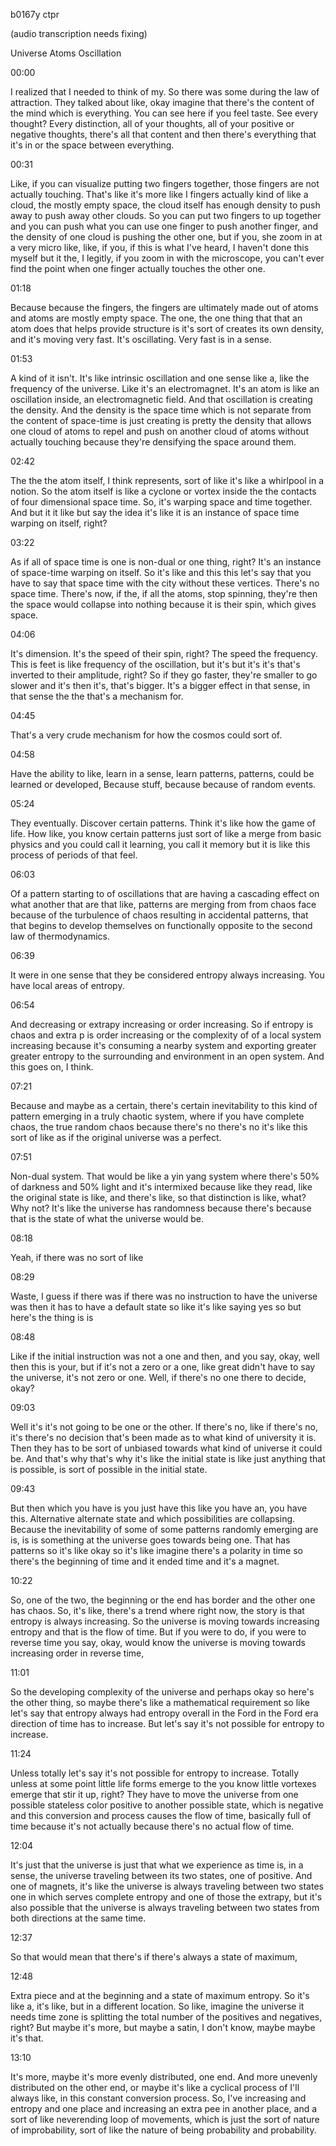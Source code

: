 b0167y ctpr

(audio transcription needs fixing)

Universe Atoms Oscillation

00:00

I realized that I needed to think of my. So there was some during the law of attraction. They talked about like, okay imagine that there's the content of the mind which is everything. You can see here if you feel taste. See every thought? Every distinction, all of your thoughts, all of your positive or negative thoughts, there's all that content and then there's everything that it's in or the space between everything.

00:31

Like, if you can visualize putting two fingers together, those fingers are not actually touching. That's like it's more like I fingers actually kind of like a cloud, the mostly empty space, the cloud itself has enough density to push away to push away other clouds. So you can put two fingers to up together and you can push what you can use one finger to push another finger, and the density of one cloud is pushing the other one, but if you, she zoom in at a very micro like, like, if you, if this is what I've heard, I haven't done this myself but it the, I legitly, if you zoom in with the microscope, you can't ever find the point when one finger actually touches the other one.

01:18

Because because the fingers, the fingers are ultimately made out of atoms and atoms are mostly empty space. The one, the one thing that that an atom does that helps provide structure is it's sort of creates its own density, and it's moving very fast. It's oscillating. Very fast is in a sense.

01:53

A kind of it isn't. It's like intrinsic oscillation and one sense like a, like the frequency of the universe. Like it's an electromagnet. It's an atom is like an oscillation inside, an electromagnetic field. And that oscillation is creating the density. And the density is the space time which is not separate from the content of space-time is just creating is pretty the density that allows one cloud of atoms to repel and push on another cloud of atoms without actually touching because they're densifying the space around them.

02:42

The the the atom itself, I think represents, sort of like it's like a whirlpool in a notion. So the atom itself is like a cyclone or vortex inside the the contacts of four dimensional space time. So, it's warping space and time together. And but it it like but say the idea it's like it is an instance of space time warping on itself, right?

03:22

As if all of space time is one is non-dual or one thing, right? It's an instance of space-time warping on itself. So it's like and this this let's say that you have to say that space time with the city without these vertices. There's no space time. There's now, if the, if all the atoms, stop spinning, they're then the space would collapse into nothing because it is their spin, which gives space.

04:06

It's dimension. It's the speed of their spin, right? The speed the frequency. This is feet is like frequency of the oscillation, but it's but it's it's that's inverted to their amplitude, right? So if they go faster, they're smaller to go slower and it's then it's, that's bigger. It's a bigger effect in that sense, in that sense the the that's a mechanism for.

04:45

That's a very crude mechanism for how the cosmos could sort of.

04:58

Have the ability to like, learn in a sense, learn patterns, patterns, could be learned or developed, Because stuff, because because of random events.

05:24

They eventually. Discover certain patterns. Think it's like how the game of life. How like, you know certain patterns just sort of like a merge from basic physics and you could call it learning, you call it memory but it is like this process of periods of that feel.

06:03

Of a pattern starting to of oscillations that are having a cascading effect on what another that are that like, patterns are merging from from chaos face because of the turbulence of chaos resulting in accidental patterns, that that begins to develop themselves on functionally opposite to the second law of thermodynamics.

06:39

It were in one sense that they be considered entropy always increasing. You have local areas of entropy.

06:54

And decreasing or extrapy increasing or order increasing. So if entropy is chaos and extra p is order increasing or the complexity of of a local system increasing because it's consuming a nearby system and exporting greater greater entropy to the surrounding and environment in an open system. And this goes on, I think.

07:21

Because and maybe as a certain, there's certain inevitability to this kind of pattern emerging in a truly chaotic system, where if you have complete chaos, the true random chaos because there's no there's no it's like this sort of like as if the original universe was a perfect.

07:51

Non-dual system. That would be like a yin yang system where there's 50% of darkness and 50% light and it's intermixed because like they read, like the original state is like, and there's like, so that distinction is like, what? Why not? It's like the universe has randomness because there's because that is the state of what the universe would be.

08:18

Yeah, if there was no sort of like

08:29

Waste, I guess if there was if there was no instruction to have the universe was then it has to have a default state so like it's like saying yes so but here's the thing is is

08:48

Like if the initial instruction was not a one and then, and you say, okay, well then this is your, but if it's not a zero or a one, like great didn't have to say the universe, it's not zero or one. Well, if there's no one there to decide, okay?

09:03

Well it's it's not going to be one or the other. If there's no, like if there's no, it's there's no decision that's been made as to what kind of university it is. Then they has to be sort of unbiased towards what kind of universe it could be. And that's why that's why it's like the initial state is like just anything that is possible, is sort of possible in the initial state.

09:43

But then which you have is you just have this like you have an, you have this. Alternative alternate state and which possibilities are collapsing. Because the inevitability of some of some patterns randomly emerging are is, is is something at the universe goes towards being one. That has patterns so it's like okay so it's like imagine there's a polarity in time so there's the beginning of time and it ended time and it's a magnet.

10:22

So, one of the two, the beginning or the end has border and the other one has chaos. So, it's like, there's a trend where right now, the story is that entropy is always increasing. So the universe is moving towards increasing entropy and that is the flow of time. But if you were to do, if you were to reverse time you say, okay, would know the universe is moving towards increasing order in reverse time,

11:01

So the developing complexity of the universe and perhaps okay so here's the other thing, so maybe there's like a mathematical requirement so like let's say that entropy always had entropy overall in the Ford in the Ford era direction of time has to increase. But let's say it's not possible for entropy to increase.

11:24

Unless totally let's say it's not possible for entropy to increase. Totally unless at some point little life forms emerge to the you know little vortexes emerge that stir it up, right? They have to move the universe from one possible stateless color positive to another possible state, which is negative and this conversion and process causes the flow of time, basically full of time because it's not actually because there's no actual flow of time.

12:04

It's just that the universe is just that what we experience as time is, in a sense, the universe traveling between its two states, one of positive. And one of magnets, it's like the universe is always traveling between two states one in which serves complete entropy and one of those the extrapy, but it's also possible that the universe is always traveling between two states from both directions at the same time.

12:37

So that would mean that there's if there's always a state of maximum,

12:48

Extra piece and at the beginning and a state of maximum entropy. So it's like a, it's like, but in a different location. So like, imagine the universe it needs time zone is splitting the total number of the positives and negatives, right? But maybe it's more, but maybe a satin, I don't know, maybe maybe it's that.

13:10

It's more, maybe it's more evenly distributed, one end. And more unevenly distributed on the other end, or maybe it's like a cyclical process of I'll always like, in this constant conversion process. So, I've increasing and entropy and one place and increasing an extra pee in another place, and a sort of like neverending loop of movements, which is just the sort of nature of improbability, sort of like the nature of being probability and probability.
